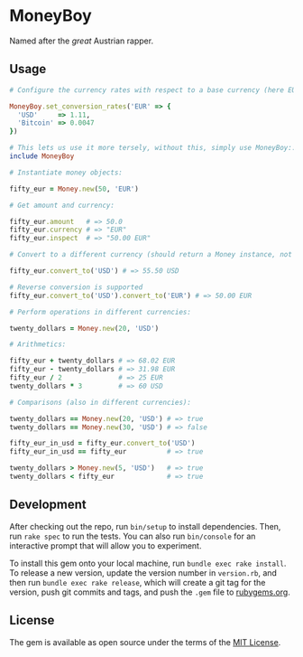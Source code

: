 # MoneyBoy

Named after the _great_ Austrian rapper.

## Usage

```ruby
# Configure the currency rates with respect to a base currency (here EUR):

MoneyBoy.set_conversion_rates('EUR' => {
  'USD'     => 1.11,
  'Bitcoin' => 0.0047
})

# This lets us use it more tersely, without this, simply use MoneyBoy::Money instead of just Money
include MoneyBoy

# Instantiate money objects:

fifty_eur = Money.new(50, 'EUR')

# Get amount and currency:

fifty_eur.amount   # => 50.0
fifty_eur.currency # => "EUR"
fifty_eur.inspect  # => "50.00 EUR"

# Convert to a different currency (should return a Money instance, not a String):

fifty_eur.convert_to('USD') # => 55.50 USD

# Reverse conversion is supported
fifty_eur.convert_to('USD').convert_to('EUR') # => 50.00 EUR

# Perform operations in different currencies:

twenty_dollars = Money.new(20, 'USD')

# Arithmetics:

fifty_eur + twenty_dollars # => 68.02 EUR
fifty_eur - twenty_dollars # => 31.98 EUR
fifty_eur / 2              # => 25 EUR
twenty_dollars * 3         # => 60 USD

# Comparisons (also in different currencies):

twenty_dollars == Money.new(20, 'USD') # => true
twenty_dollars == Money.new(30, 'USD') # => false

fifty_eur_in_usd = fifty_eur.convert_to('USD')
fifty_eur_in_usd == fifty_eur          # => true

twenty_dollars > Money.new(5, 'USD')   # => true
twenty_dollars < fifty_eur             # => true
```

## Development

After checking out the repo, run `bin/setup` to install dependencies. Then, run `rake spec` to run the tests. You can also run `bin/console` for an interactive prompt that will allow you to experiment.

To install this gem onto your local machine, run `bundle exec rake install`. To release a new version, update the version number in `version.rb`, and then run `bundle exec rake release`, which will create a git tag for the version, push git commits and tags, and push the `.gem` file to [rubygems.org](https://rubygems.org).

## License

The gem is available as open source under the terms of the [MIT License](http://opensource.org/licenses/MIT).
